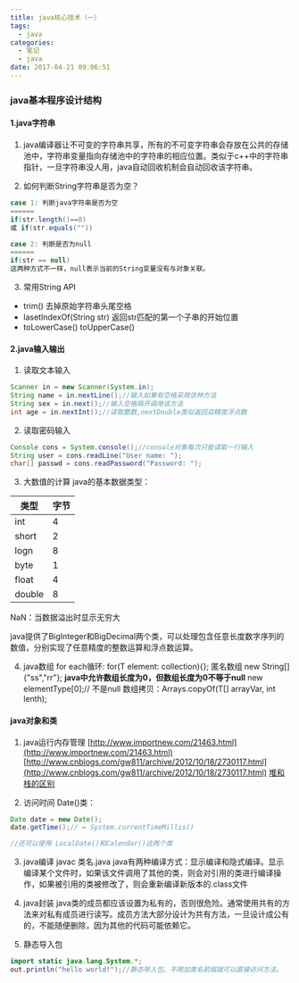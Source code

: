 ```yaml
---
title: java核心技术（一）
tags:
  - java
categories:
  - 笔记
  - java
date: 2017-04-21 09:06:51
---
```


### java基本程序设计结构

#### 1.java字符串

1. java编译器让不可变的字符串共享，所有的不可变字符串会存放在公共的存储池中，字符串变量指向存储池中的字符串的相应位置。类似于c++中的字符串指针，一旦字符串没人用，java自动回收机制会自动回收该字符串。

2. 如何判断String字符串是否为空？
``` java
case 1: 判断java字符串是否为空
======
if(str.length()==0)
或 if(str.equals(""))

case 2: 判断是否为null
======
if(str == null)
这两种方式不一样，null表示当前的String变量没有与对象关联。

```

3. 常用String API
 - trim() 去掉原始字符串头尾空格
 - lasetIndexOf(String str) 返回str匹配的第一个子串的开始位置
 - toLowerCase() toUpperCase()

#### 2.java输入输出

1. 读取文本输入
``` java
Scanner in = new Scanner(System.in);
String name = in.nextLine();//输入如果有空格采用该种方法
String sex = in.next();//输入空格隔开调用该方法
int age = in.nextInt();//读取整数,nextDouble类似返回双精度浮点数
```

2. 读取密码输入
``` java
Console cons = System.console();//console对象每次只能读取一行输入
String user = cons.readLine("User name: ");
char[] passwd = cons.readPassword("Password: ");
```
3. 大数值的计算
java的基本数据类型：

类型  |  字节
--|--
int  |  4
short  | 2
logn | 8
byte | 1
float | 4
double | 8

NaN：当数据溢出时显示无穷大

java提供了BigInteger和BigDecimal两个类，可以处理包含任意长度数字序列的数值，分别实现了任意精度的整数运算和浮点数运算。

4. java数组
for each循环: for(T element: collection<T>){};
匿名数组 new String[] {"ss","rr"};
**java中允许数组长度为0，但数组长度为0不等于null**
new elementType[0];// 不是null
数组拷贝：Arrays.copyOf(T[] arrayVar, int lenth);

#### java对象和类

1. java运行内存管理
[http://www.importnew.com/21463.html](http://www.importnew.com/21463.html)
[http://www.cnblogs.com/gw811/archive/2012/10/18/2730117.html](http://www.cnblogs.com/gw811/archive/2012/10/18/2730117.html)
[堆和栈的区别](http://blog.csdn.net/hairetz/article/details/4141043/)

2. 访问时间
Date()类：
``` java
Date date = new Date();
date.getTime();// = System.currentTimeMillis()

//还可以使用 LocalDate()和Calendar()这两个类

```

3. java编译
javac 类名.java
java有两种编译方式：显示编译和隐式编译。显示编译某个文件时，如果该文件调用了其他的类，则会对引用的类进行编译操作，如果被引用的类被修改了，则会重新编译新版本的.class文件

4. java封装
java类的成员都应该设置为私有的，否则很危险。通常使用共有的方法来对私有成员进行读写。成员方法大部分设计为共有方法，一旦设计成公有的，不能随便删除，因为其他的代码可能依赖它。

5. 静态导入包
``` java
import static java.lang.System.*;
out.println("hello world!");//静态导入包，不用加类名前缀就可以直接访问方法。
```
